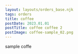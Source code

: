 ```yaml
---
layout: layouts/orders_base.njk
tags: orders
title: coffee
postDate: 2023.01.01
postTitle: coffee coffee 2
postImage: coffee-sample_02.png
---
```


sample coffe